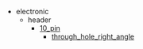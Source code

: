 * electronic
  * header
    * [10_pin](electronic/header/10_pin)
      * [through_hole_right_angle](electronic/header/10_pin/through_hole_right_angle)
